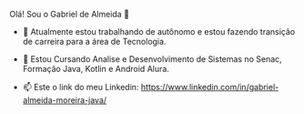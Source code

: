 Olá! Sou o Gabriel de Almeida 👋


- 🔭 Atualmente estou trabalhando de autônomo e estou fazendo transição de carreira para a área de Tecnologia.
- 🌱 Estou Cursando Analise e Desenvolvimento de Sistemas no Senac, Formação Java, Kotlin e Android Alura.

- 📫 Este o link do meu Linkedin: https://www.linkedin.com/in/gabriel-almeida-moreira-java/


          
  
            
          
  
  
 

